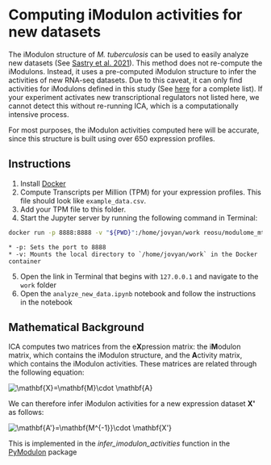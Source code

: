 # Computing iModulon activities for new datasets

The iModulon structure of *M. tuberculosis* can be used to easily analyze new datasets (See [Sastry et al. 2021](https://www.biorxiv.org/content/10.1101/2021.07.01.450581v1)). This method does not re-compute the iModulons. Instead, it uses a pre-computed iModulon structure to infer the activities of new RNA-seq datasets. Due to this caveat, it can only find activities for iModulons defined in this study (See [here](https://imodulondb.org/dataset.html?organism=m_tuberculosis&dataset=modulome) for a complete list). If your experiment activates new transcriptional regulators not listed here, we cannot detect this without re-running ICA, which is a computationally intensive process.

For most purposes, the iModulon activities computed here will be accurate, since this structure is built using over 650 expression profiles.

## Instructions
1. Install [Docker](https://docs.docker.com/get-docker/)
2. Compute Transcripts per Million (TPM) for your expression profiles. This file should look like `example_data.csv`.
3. Add your TPM file to this folder.
4. Start the Jupyter server by running the following command in Terminal:
```bash
docker run -p 8888:8888 -v "${PWD}":/home/jovyan/work reosu/modulome_mtb:v1.0
```
    * -p: Sets the port to 8888
    * -v: Mounts the local directory to `/home/jovyan/work` in the Docker container
5. Open the link in Terminal that begins with `127.0.0.1` and navigate to the `work` folder
6. Open the `analyze_new_data.ipynb` notebook and follow the instructions in the notebook

## Mathematical Background

ICA computes two matrices from the e**X**pression matrix: the i**M**odulon matrix, which contains the iModulon structure, and the **A**ctivity matrix, which contains the iModulon activities. These matrices are related through the following equation:

<img src="https://latex.codecogs.com/png.latex?\mathbf{X}=\mathbf{M}\cdot&space;\mathbf{A}" title="\mathbf{X}=\mathbf{M}\cdot \mathbf{A}" /></a>

We can therefore infer iModulon activities for a new expression dataset **X'** as follows:

<img src="https://latex.codecogs.com/png.latex?\mathbf{A'}=\mathbf{M^{-1}}\cdot&space;\mathbf{X'}" title="\mathbf{A'}=\mathbf{M^{-1}}\cdot \mathbf{X'}" /></a>

This is implemented in the *infer_imodulon_activities* function in the [PyModulon](https://pymodulon.readthedocs.io/en/latest/) package
